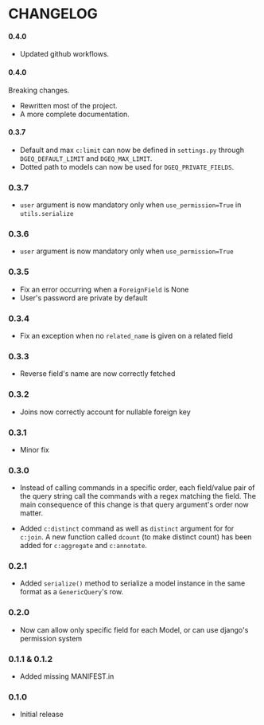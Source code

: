 # CHANGELOG

#### 0.4.0

* Updated github workflows.

#### 0.4.0

Breaking changes.

* Rewritten most of the project.
* A more complete documentation.

#### 0.3.7

* Default and max `c:limit` can now be defined in `settings.py` through `DGEQ_DEFAULT_LIMIT`
 and `DGEQ_MAX_LIMIT`.
* Dotted path to models can now be used for `DGEQ_PRIVATE_FIELDS`.

### 0.3.7

* `user` argument is now mandatory only when `use_permission=True` in `utils.serialize`

### 0.3.6

* `user` argument is now mandatory only when `use_permission=True`

### 0.3.5

* Fix an error occurring when a `ForeignField` is None
* User's password are private by default

### 0.3.4

* Fix an exception when no `related_name` is given on a related field

### 0.3.3

* Reverse field's name are now correctly fetched

### 0.3.2

* Joins now correctly account for nullable foreign key

### 0.3.1

* Minor fix


### 0.3.0

* Instead of calling commands in a specific order, each field/value pair of the
query string call the commands with a regex matching the field. The main
consequence of this change is that query argument's order now matter.

* Added `c:distinct` command as well as `distinct` argument for for `c:join`. A
new function called `dcount` (to make distinct count) has been added for
`c:aggregate` and `c:annotate`.

### 0.2.1

* Added `serialize()` method to serialize a model instance in the same format
  as a `GenericQuery`'s row.

### 0.2.0

* Now can allow only specific field for each Model, or can use django's permission system

### 0.1.1 & 0.1.2

* Added missing MANIFEST.in

### 0.1.0

* Initial release
